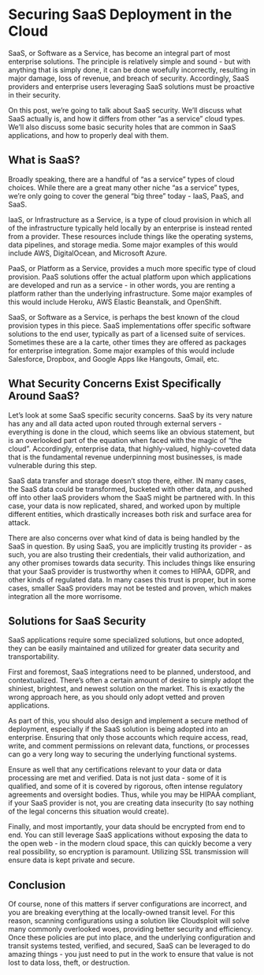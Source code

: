 # Securing SaaS Deployment in the Cloud
SaaS, or Software as a Service, has become an integral part of most enterprise solutions. The principle is relatively simple and sound - but with anything that is simply done, it can be done woefully incorrectly, resulting in major damage, loss of revenue, and breach of security. Accordingly, SaaS providers and enterprise users leveraging SaaS solutions must be proactive in their security.

On this post, we’re going to talk about SaaS security. We’ll discuss what SaaS actually is, and how it differs from other “as a service” cloud types. We’ll also discuss some basic security holes that are common in SaaS applications, and how to properly deal with them.

## What is SaaS?

Broadly speaking, there are a handful of “as a service” types of cloud choices. While there are a great many other niche “as a service” types, we’re only going to cover the general “big three” today - IaaS, PaaS, and SaaS.

IaaS, or Infrastructure as a Service, is a type of cloud provision in which all of the infrastructure typically held locally by an enterprise is instead rented from a provider. These resources include things like the operating systems, data pipelines, and storage media. Some major examples of this would include AWS, DigitalOcean, and Microsoft Azure.

PaaS, or Platform as a Service, provides a much more specific type of cloud provision. PaaS solutions offer the actual platform upon which applications are developed and run as a service - in other words, you are renting a platform rather than the underlying infrastructure. Some major examples of this would include Heroku, AWS Elastic Beanstalk, and OpenShift.

SaaS, or Software as a Service, is perhaps the best known of the cloud provision types in this piece. SaaS implementations offer specific software solutions to the end user, typically as part of a licensed suite of services. Sometimes these are a la carte, other times they are offered as packages for enterprise integration. Some major examples of this would include Salesforce, Dropbox, and Google Apps like Hangouts, Gmail, etc.

## What Security Concerns Exist Specifically Around SaaS?

Let’s look at some SaaS specific security concerns. SaaS by its very nature has any and all data acted upon routed through external servers - everything is done in the cloud, which seems like an obvious statement, but is an overlooked part of the equation when faced with the magic of “the cloud”. Accordingly, enterprise data, that highly-valued, highly-coveted data that is the fundamental revenue underpinning most businesses, is made vulnerable during this step.

SaaS data transfer and storage doesn’t stop there, either. IN many cases, the SaaS data could be transformed, bucketed with other data, and pushed off into other IaaS providers whom the SaaS might be partnered with. In this case, your data is now replicated, shared, and worked upon by multiple different entities, which drastically increases both risk and surface area for attack.

There are also concerns over what kind of data is being handled by the SaaS in question. By using SaaS, you are implicitly trusting its provider - as such, you are also trusting their credentials, their valid authorization, and any other promises towards data security. This includes things like ensuring that your SaaS provider is trustworthy when it comes to HIPAA, GDPR, and other kinds of regulated data. In many cases this trust is proper, but in some cases, smaller SaaS providers may not be tested and proven, which makes integration all the more worrisome.

## Solutions for SaaS Security

SaaS applications require some specialized solutions, but once adopted, they can be easily maintained and utilized for greater data security and transportability.

First and foremost, SaaS integrations need to be planned, understood, and contextualized. There’s often a certain amount of desire to simply adopt the shiniest, brightest, and newest solution on the market. This is exactly the wrong approach here, as you should only adopt vetted and proven applications. 

As part of this, you should also design and implement a secure method of deployment, especially if the SaaS solution is being adopted into an enterprise. Ensuring that only those accounts which require access, read, write, and comment permissions on relevant data, functions, or processes can go a very long way to securing the underlying functional systems.

Ensure as well that any certifications relevant to your data or data processing are met and verified. Data is not just data - some of it is qualified, and some of it is covered by rigorous, often intense regulatory agreements and oversight bodies. Thus, while you may be HIPAA compliant, if your SaaS provider is not, you are creating data insecurity (to say nothing of the legal concerns this situation would create).

Finally, and most importantly, your data should be encrypted from end to end. You can still leverage SaaS applications without exposing the data to the open web - in the modern cloud space, this can quickly become a very real possibility, so encryption is paramount. Utilizing SSL transmission will ensure data is kept private and secure.

## Conclusion

Of course, none of this matters if server configurations are incorrect, and you are breaking everything at the locally-owned transit level. For this reason, scanning configurations using a solution like Cloudsploit will solve many commonly overlooked woes, providing better security and efficiency. Once these policies are put into place, and the underlying configuration and transit systems tested, verified, and secured, SaaS can be leveraged to do amazing things - you just need to put in the work to ensure that value is not lost to data loss, theft, or destruction.
